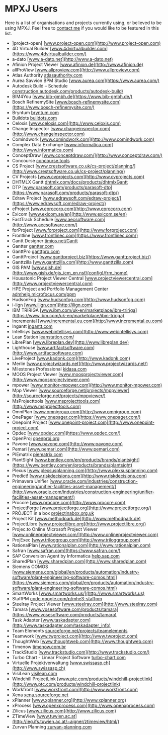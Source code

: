 # MPXJ Users

Here is a list of organisations and projects currently using, or believed to be
using MPXJ. Feel free to [contact me](mailto:jon@timephased.com) if you would
like to be featured in this list.

* ]project-open[ [www.project-open.com](http://www.project-open.com)
* 4D Virtual Builder [www.4dvirtualbuilder.com](https://www.4dvirtualbuilder.com/)
* a-dato [www.a-dato.net](http://www.a-dato.net)
* Afinion Project Viewer [www.afinion.de](http://www.afinion.de)
* allProView [www.allproview.com](http://www.allproview.com)
* Atlas Authority [atlasauthority.com](https://atlasauthority.com/)
* Aurea Savvion BPM Studio [www.aurea.com](https://www.aurea.com/)
* Autodesk Build – Schedule [construction.autodesk.com/products/autodesk-build/](https://construction.autodesk.com/products/autodesk-build/)
* BIM4You [www.bib-gmbh.de](https://www.bib-gmbh.de/)
* Bosch RefinemySite [www.bosch-refinemysite.com](https://www.bosch-refinemysite.com/)
* Bryntum [bryntum.com](https://www.bryntum.com/)
* Buildots [buildots.com](https://buildots.com/)
* Celoxis [www.celoxis.com](http://www.celoxis.com)
* Change Inspector [www.changeinspector.com](http://www.changeinspector.com)
* Comindwork [www.comindwork.com](http://www.comindwork.com)
* Complex Data Exchange [www.informatica.com](http://www.informatica.com)
* ConceptDraw [www.conceptdraw.com/](http://www.conceptdraw.com/)
* Concourse [concourse.tools](https://www.concourse.tools/)
* CS Project [www.crestsoftware.co.uk/cs-project/planning/](http://www.crestsoftware.co.uk/cs-project/planning/)
* CV Projects [www.cvprojects.com](http://www.cvprojects.com)
* DHTMLX Gantt [dhtmlx.com/docs/products/dhtmlxGantt](http://dhtmlx.com/docs/products/dhtmlxGantt/)
* DTP [www.parasoft.com/products/parasoft-dtp](https://www.parasoft.com/products/parasoft-dtp/)
* Edraw Project [www.edrawsoft.com/edraw-project/](https://www.edrawsoft.com/edraw-project/)
* eProject [www.eprocorp.com](http://www.eprocorp.com)
* Exicom [www.exicom.se/en](http://www.exicom.se/en)
* FastTrack Schedule [www.aecsoftware.com](http://www.aecsoftware.com/)
* forProject [www.forproject.com](http://www.forproject.com)
* Frontline [www.frontlinec.com](https://www.frontlinec.com/)
* Gantt Designer [timios.net/Gantt](http://timios.net/Gantt/)
* Gantter [gantter.com](http://gantter.com)
* GanttPro [ganttpro.com](http://ganttpro.com/)
* GanttProject [www.ganttproject.biz](https://www.ganttproject.biz/)
* Ganttzilla [www.ganttzilla.com](http://www.ganttzilla.com)
* GIS PAM [www.gish.de](http://www.gish.de/gis_icm_en.nsf/(config)/frm_home)
* Housatonic Project Viewer Central [www.projectviewercentral.com](http://www.projectviewercentral.com)
* HPE Project and Portfolio Management Center [admhelp.microfocus.com/ppm](https://admhelp.microfocus.com/ppm)
* HudsonFog [www.hudsonfog.com](http://www.hudsonfog.com)
* i-lign [www.ilign.com](http://ilign.com)
* IBM TRIRIGA [www.ibm.com/uk-en/marketplace/ibm-tririga](https://www.ibm.com/uk-en/marketplace/ibm-tririga)
* Incremental [www.incremental.eu.com](http://www.incremental.eu.com)
* Ingantt [ingantt.com](https://ingantt.com/)
* Intellisys [www.webintellisys.com](http://www.webintellisys.com)
* Lean Station [leanstation.com/](https://leanstation.com/)
* LibrePlan [www.libreplan.dev](http://www.libreplan.dev)
* Lighthouse [www.artifactsoftware.com](http://www.artifactsoftware.com)
* LiveProject [www.kadonk.com](http://www.kadonk.com)
* Merlin [www.projectwizards.net](http://www.projectwizards.net/)
* Milestones Professional [kidasa.com](https://kidasa.com/)
* MOOS Project Viewer [www.moosprojectviewer.com](http://www.moosprojectviewer.com)
* mpower [www.monitor-mpower.com](http://www.monitor-mpower.com)
* Mpp Viewer [www.sourceforge.net/projects/mppviewer](http://sourceforge.net/projects/mppviewer/)
* MsProjecttools [www.msprojecttools.com](http://www.msprojecttools.com)
* OmniPlan [www.omnigroup.com](http://www.omnigroup.com)
* OnePager [www.onepager.com](https://www.onepager.com/)
* Onepoint Project [www.onepoint-project.com](http://www.onepoint-project.com)
* Opdec [www.opdec.com](https://www.opdec.com/)
* OpenProj [openproj.org](http://openproj.org/)
* Pavone [www.pavone.com](http://www.pavone.com)
* Pemari [www.pemari.com](http://www.pemari.com)
* PIEmatrix [piematrix.com](http://piematrix.com)
* PlantSight [www.bentley.com/en/products/brands/plantsight](https://www.bentley.com/en/products/brands/plantsight)
* Plexus [www.plexsusplanning.com](http://www.plexsusplanning.com)
* Predict! [www.riskdecisions.com](http://www.riskdecisions.com)
* Primavera Unifier [www.oracle.com/industries/construction-engineering/unifier-facilities-asset-management/](http://www.oracle.com/industries/construction-engineering/unifier-facilities-asset-management/)
* Procore [www.procore.com](http://www.procore.com)
* ProjectForge [www.projectforge.org](http://www.projectforge.org/)
* PROJECT in a box [projectinabox.org.uk](http://projectinabox.org.uk)
* Project Kit [www.methodpark.de](http://www.methodpark.de)
* ProjectLibre [www.projectlibre.org](http://www.projectlibre.org/)
* Projec.to Online Microsoft Project Viewer [www.onlineprojectviewer.com/](http://www.onlineprojectviewer.com)
* ProjExec [www.triloggroup.com](http://www.triloggroup.com)
* RationalPlan [www.rationalplan.com](http://www.rationalplan.com)
* Safran [www.safran.com](https://www.safran.com/)
* SAP Conversion Agent by Informatica [help.sap.com](https://help.sap.com/saphelp_nwpi711/helpdata/en/43/fc39c16bfb025ee10000000a1553f7/frameset.htm)
* SharedPlan [www.sharedplan.com](http://www.sharedplan.com)
* Siemens COMOS [www.siemens.com/global/en/products/automation/industry-software/plant-engineering-software-comos.html](https://www.siemens.com/global/en/products/automation/industry-software/plant-engineering-software-comos.html)
* SmartWorks [www.smartworks.us/](http://www.smartworks.us)
* StaffPM [code.google.com/p/mhe3-staffpm](http://code.google.com/p/mhe3-staffpm/)
* Steelray Project Viewer [www.steelray.com](http://www.steelray.com)
* Tamara [www.vosesoftware.com/products/tamara](https://www.vosesoftware.com/products/tamara)
* Task Adapter [www.taskadapter.com](http://www.taskadapter.com/taskadapter_info)
* Team Elements [sourceforge.net/projects/teamelements](http://sourceforge.net/projects/teamelements/)
* Teamwork [www.twproject.com](http://www.twproject.com)
* ThoughtWeb [www.thoughtweb.com](http://www.thoughtweb.com)
* Timenow [timenow.com.br](https://timenow.com.br/)
* TrackStudio [www.trackstudio.com](http://www.trackstudio.com/)
* Turbo Chart - Linear Project Software [turbo-chart.com](https://www.turbo-chart.com/)
* Virtuelle Projektverwaltung [www.swissasp.ch](http://www.swissasp.ch)
* VisiLean [visilean.com](https://visilean.com)
* Windchill ProjectLink [www.ptc.com/products/windchill-projectlink](http://www.ptc.com/products/windchill-projectlink)
* Workfront [www.workfront.com](http://www.workfront.com)
* Xena [xena.sourceforge.net](http://xena.sourceforge.net)
* xPlanner [www.xplanner.org](http://www.xplanner.org)
* xProcess [www.openxprocess.com](http://www.openxprocess.com)
* Zilicus [www.zilicus.com](http://www.zilicus.com)
* ZTimeView [www.tuwien.ac.at](http://ieg.ifs.tuwien.ac.at/~aigner/ztimeview/html/)
* Zurvan Planning [zurvan-planning.com](https://zurvan-planning.com)
